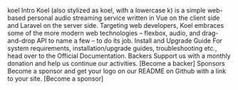 koel Intro Koel (also stylized as koel, with a lowercase k) is a simple web-based personal audio streaming service written in Vue on the client side and Laravel on the server side. Targeting web developers, Koel embraces some of the more modern web technologies – flexbox, audio, and drag-and-drop API to name a few – to do its job. Install and Upgrade Guide For system requirements, installation/upgrade guides, troubleshooting etc., head over to the Official Documentation. Backers Support us with a monthly donation and help us continue our activities. [Become a backer] Sponsors Become a sponsor and get your logo on our README on Github with a link to your site. [Become a sponsor]